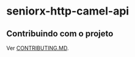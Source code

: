 # seniorx-http-camel-api

## Contribuindo com o projeto

Ver [CONTRIBUTING.MD](https://github.com/dev-senior-com-br/seniorx-http-camel-api/blob/main/CONTRIBUTING.md).
